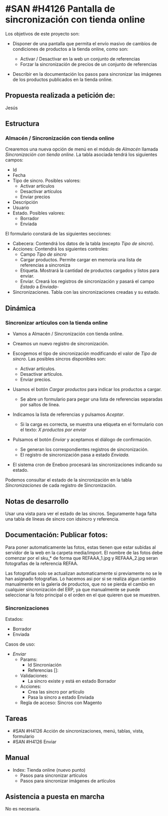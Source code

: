 # #SAN #H4126 Pantalla de sincronización con tienda online

Los objetivos de este proyecto son:
+ Disponer de una pantalla que permita el envío masivo de cambios de condiciones de productos a la tienda online, como son:
    + Activar / Desactivar en la web un conjunto de referencias
    + Forzar la sincronización de precios de un conjunto de referencias

+ Describir en la documentación los pasos para sincronizar las imágenes de los productos publicados en la tienda online.

## Propuesta realizada a petición de:
Jesús

## Estructura

### Almacén / Sincronización con tienda online
Crearemos una nueva opción de menú en el módulo de _Almacén_ llamada _Sincronización con tienda online_. La tabla asociada tendrá los siguientes campos:
+ Id
+ Fecha
+ Tipo de sincro. Posibles valores:
    + Activar artículos
    + Desactivar artículos
    + Enviar precios
+ Descripción
+ Usuario
+ Estado. Posibles valores:
    + Borrador
    + Enviada

El formulario constará de las siguientes secciones:
+ Cabecera: Contendrá los datos de la tabla (excepto _Tipo de sincro_).
+ Acciones: Contendrá los siguientes controles:
    + Campo _Tipo de sincro_
    + Cargar productos. Permite cargar en memoria una lista de referencias a sincroniza
    + Etiqueta. Mostrará la cantidad de productos cargados y listos para enviar.
    + Enviar. Creará los registros de sincronización y pasará el campo _Estado_ a _Enviada_-
+ Sincronizaciones. Tabla con las sincronizaciones creadas y su estado.

## Dinámica

### Sincronizar artículos con la tienda online
+ Vamos a Almacén / Sincronización con tienda online.

+ Creamos un nuevo registro de sincronización.

+ Escogemos el tipo de sincronización modificando el valor de _Tipo de sincro_. Las posibles sincros disponibles son:
    + Activar artículos.
    + Desactivar artículos.
    + Enviar precios.

+ Usamos el botón _Cargar productos_ para indicar los productos a cargar.
    + Se abre un formulario para pegar una lista de referencias separadas por saltos de línea.

+ Indicamos la lista de referencias y pulsamos _Aceptar_.
    + Si la carga es correcta, se muestra una etiqueta en el formulario con el texto: _X productos por enviar_

+ Pulsamos el botón _Enviar_ y aceptamos el diálogo de confirmación.
    + Se generan los correspondientes registros de sincronización.
    + El registro de sincronización pasa a estado _Enviada_.

+ El sistema cron de Eneboo procesará las sincronizaciones indicando su estado.

Podemos consultar el estado de la sincronización en la tabla _Sincronizaciones_ de cada registro de Sincronización.
        
## Notas de desarrollo
Usar una vista para ver el estado de las sincros. Seguramente haga falta una tabla de líneas de sincro con idsincro y referencia.

## Documentación: Publicar fotos:
Para poner automaticamente las fotos, estas tienen que estar subidas al  servidor de la web en la carpeta media/import. El nombre de las fotos  debe comenzar por el sku_* de forma que REFAAA_1.jpg y REFAAA_2.jpg  seran fotografias de la referencia REFAA.

Las fotografias solo se actualizan automaticamente si previamente no se le han asignado fotografias. Lo hacemos asi por si se realiza algun cambio  manualmente en la galeria de productos, que no se pierda el cambio en cualquier sincronización del ERP, ya que manualmente se puede  seleccionar la foto principal o el orden en el que quieren que se  muestren.

### Sincronizaciones
Estados:
+ Borrador
+ Enviada

Casos de uso:
* _Enviar_
    * Params:
        * Id Sincroniación
        * Referencias []:
    * Validaciones:
        * La sincro existe y está en estado Borrador
    * Acciones:
        * Crea las sincro por artículo
        * Pasa la sincro a estado Enviada
    * Regla de acceso: Sincros con Magento

## Tareas
* #SAN #H4126 Acción de sincronizaciones, menú, tablas, vista, formulario
* #SAN #H4126 Enviar

## Manual
+ Index: Tienda online (nuevo punto)
    + Pasos para sincronizar artículos
    + Pasos para sincronizar imágenes de artículos

## Asistencia a puesta en marcha
No es necesaria.

